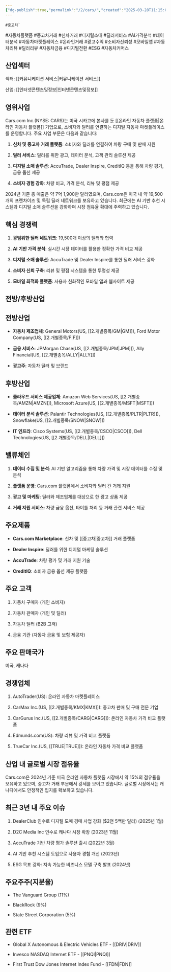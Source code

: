 ```yaml
---
{"dg-publish":true,"permalink":"/2/cars/","created":"2025-03-28T11:15:07.623+09:00","updated":"2025-07-29T21:37:04.449+09:00"}
---
```


	#중고차`

#자동차플랫폼 #중고차거래 #신차거래 #디지털소매 #딜러서비스 #AI가격분석 #데이터분석 #자동차마켓플레이스 #온라인거래 #광고수익 #소비자신뢰성 #모바일앱 #자동차리뷰 #딜러리뷰 #자동차금융 #디지털전환 #ESG #자동차커머스

## 산업섹터

섹터: [[커뮤니케이션 서비스\|커뮤니케이션 서비스]]

산업: [[인터넷콘텐츠및정보\|인터넷콘텐츠및정보]]

## 영위사업

Cars.com Inc.(NYSE: CARS)는 미국 시카고에 본사를 둔 [[온라인 자동차 플랫폼\|온라인 자동차 플랫폼]] 기업으로, 소비자와 딜러를 연결하는 디지털 자동차 마켓플레이스를 운영합니다. 주요 사업 부문은 다음과 같습니다:

1. **신차 및 중고차 거래 플랫폼**: 소비자와 딜러를 연결하여 차량 구매 및 판매 지원
    
2. **딜러 서비스**: 딜러를 위한 광고, 데이터 분석, 고객 관리 솔루션 제공
    
3. **디지털 소매 솔루션**: AccuTrade, Dealer Inspire, CreditIQ 등을 통해 차량 평가, 금융 옵션 제공
    
4. **소비자 경험 강화**: 차량 비교, 가격 분석, 리뷰 및 평점 제공
    

2024년 기준 총 매출은 약 7억 1,900만 달러였으며, Cars.com은 미국 내 약 19,500개의 프랜차이즈 및 독립 딜러 네트워크를 보유하고 있습니다. 최근에는 AI 기반 추천 시스템과 디지털 소매 솔루션을 강화하며 시장 점유율 확대에 주력하고 있습니다.

## 핵심 경쟁력

1. **광범위한 딜러 네트워크**: 19,500개 이상의 딜러와 협력
    
2. **AI 기반 가격 분석**: 실시간 시장 데이터를 활용한 정확한 가격 비교 제공
    
3. **디지털 소매 솔루션**: AccuTrade 및 Dealer Inspire를 통한 딜러 서비스 강화
    
4. **소비자 신뢰 구축**: 리뷰 및 평점 시스템을 통한 투명성 제공
    
5. **모바일 최적화 플랫폼**: 사용자 친화적인 모바일 앱과 웹사이트 제공
    

## 전방/후방산업

## 전방산업

- **자동차 제조업체**: General Motors(US, [[2.개별종목/GM\|GM]]), Ford Motor Company(US, [[2.개별종목/F\|F]])
    
- **금융 서비스**: JPMorgan Chase(US, [[2.개별종목/JPM\|JPM]]), Ally Financial(US, [[2.개별종목/ALLY\|ALLY]])
    
- **광고주**: 자동차 딜러 및 브랜드
    

## 후방산업

- **클라우드 서비스 제공업체**: Amazon Web Services(US, [[2.개별종목/AMZN\|AMZN]]), Microsoft Azure(US, [[2.개별종목/MSFT\|MSFT]])
    
- **데이터 분석 솔루션**: Palantir Technologies(US, [[2.개별종목/PLTR\|PLTR]]), Snowflake(US, [[2.개별종목/SNOW\|SNOW]])
    
- **IT 인프라**: Cisco Systems(US, [[2.개별종목/CSCO\|CSCO]]), Dell Technologies(US, [[2.개별종목/DELL\|DELL]])
    

## 밸류체인

1. **데이터 수집 및 분석**: AI 기반 알고리즘을 통해 차량 가격 및 시장 데이터를 수집 및 분석
    
2. **플랫폼 운영**: Cars.com 플랫폼에서 소비자와 딜러 간 거래 지원
    
3. **광고 및 마케팅**: 딜러와 제조업체를 대상으로 한 광고 상품 제공
    
4. **거래 지원 서비스**: 차량 금융 옵션, 타이틀 처리 등 거래 관련 서비스 제공
    

## 주요제품

- **Cars.com Marketplace**: 신차 및 [[중고차\|중고차]] 거래 플랫폼
    
- **Dealer Inspire**: 딜러를 위한 디지털 마케팅 솔루션
    
- **AccuTrade**: 차량 평가 및 거래 지원 기술
    
- **CreditIQ**: 소비자 금융 옵션 제공 플랫폼
    

## 주요 고객

1. 자동차 구매자 (개인 소비자)
    
2. 자동차 판매자 (개인 및 딜러)
    
3. 자동차 딜러 (B2B 고객)
    
4. 금융 기관 (자동차 금융 및 보험 제공자)
    

## 주요 판매국가

미국, 캐나다

## 경쟁업체

1. AutoTrader(US): 온라인 자동차 마켓플레이스
    
2. CarMax Inc.(US, [[2.개별종목/KMX\|KMX]]): 중고차 판매 및 구매 전문 기업
    
3. CarGurus Inc.(US, [[2.개별종목/CARG\|CARG]]): 온라인 자동차 가격 비교 플랫폼
    
4. Edmunds.com(US): 차량 리뷰 및 가격 비교 플랫폼
    
5. TrueCar Inc.(US, [[TRUE\|TRUE]]): 온라인 자동차 가격 비교 플랫폼
    

## 산업 내 글로벌 시장 점유율

Cars.com은 2024년 기준 미국 온라인 자동차 플랫폼 시장에서 약 15%의 점유율을 보유하고 있으며, 중고차 거래 부문에서 강세를 보이고 있습니다. 글로벌 시장에서는 캐나다에서도 안정적인 입지를 확보하고 있습니다.

## 최근 3년 내 주요 이슈

1. DealerClub 인수로 디지털 도매 경매 사업 강화 ($2천 5백만 달러) (2025년 1월)
    
2. D2C Media Inc 인수로 캐나다 시장 확장 (2023년 11월)
    
3. AccuTrade 기반 차량 평가 솔루션 출시 (2022년 3월)
    
4. AI 기반 추천 시스템 도입으로 사용자 경험 개선 (2023년)
    
5. ESG 목표 강화: 지속 가능한 비즈니스 모델 구축 발표 (2024년)
    

## 주요주주(지분율)

- The Vanguard Group (11%)
    
- BlackRock (9%)
    
- State Street Corporation (5%)
    

## 관련 ETF

- Global X Autonomous & Electric Vehicles ETF - [[DRIV\|DRIV]]
    
- Invesco NASDAQ Internet ETF - [[PNQI\|PNQI]]
    
- First Trust Dow Jones Internet Index Fund - [[FDN\|FDN]]